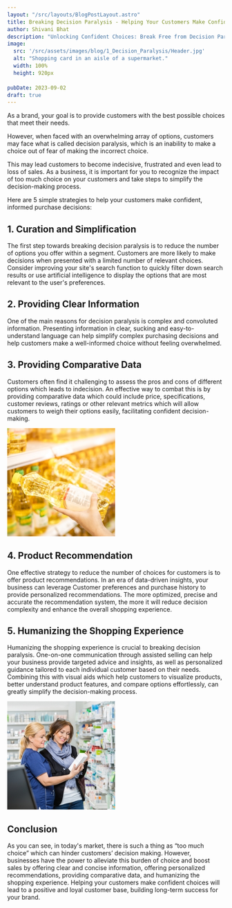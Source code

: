 ```yaml
---
layout: "/src/layouts/BlogPostLayout.astro"
title: Breaking Decision Paralysis - Helping Your Customers Make Confident Choices
author: Shivani Bhat
description: "Unlocking Confident Choices: Break Free from Decision Paralysis with 5 Essential Strategies for Your Business. Don't let decision paralysis hold your customers back! Discover how to empower them with informed choices using these 5 proven strategies."
image:
  src: '/src/assets/images/blog/1_Decision_Paralysis/Header.jpg'
  alt: "Shopping card in an aisle of a supermarket."
  width: 100%
  height: 920px
  
pubDate: 2023-09-02
draft: true
---
```

As a brand, your goal is to provide customers with the best possible choices that meet their needs.

However, when faced with an overwhelming array of options, customers may face what is called decision paralysis, which is an inability to make a choice out of fear of making the incorrect choice. 

This may lead customers to become indecisive, frustrated and even lead to loss of sales. As a business, it is important for you to recognize the impact of too much choice on your customers and take steps to simplify the decision-making process. 

Here are 5 simple strategies to help your customers make confident, informed purchase decisions: 



## 1. Curation and Simplification
The first step towards breaking decision paralysis is to reduce the number of options you offer within a segment. Customers are more likely to make decisions when presented with a limited number of relevant choices. Consider improving your site's search function to quickly filter down search results or use artificial intelligence to display the options that are most relevant to the user's preferences.

## 2. Providing Clear Information
One of the main reasons for decision paralysis is complex and convoluted information. Presenting information in clear, sucking and easy-to-understand language can help simplify complex purchasing decisions and help customers make a well-informed choice without feeling overwhelmed. 

## 3. Providing Comparative Data 
Customers often find it challenging to assess the pros and cons of different options which leads to indecision. An effective way to combat this is by providing comparative data which could include price, specifications, customer reviews, ratings or other relevant metrics which will allow customers to weigh their options easily, facilitating confident decision-making.

![Choice between two bottles of oil.](/src/assets/images/blog/1_Decision_Paralysis/Point3.jpg)

## 4. Product Recommendation
One effective strategy to reduce the number of choices for customers is to offer product recommendations. In an era of data-driven insights, your business can leverage Customer preferences and purchase history to provide personalized recommendations. The more optimized, precise and accurate the recommendation system, the more it will reduce decision complexity and enhance the overall shopping experience.

## 5. Humanizing the Shopping Experience

Humanizing the shopping experience is crucial to breaking decision paralysis. One-on-one communication through assisted selling can help your business provide targeted advice and insights, as well as personalized guidance tailored to each individual customer based on their needs. Combining this with visual aids which help customers to visualize products, better understand product features, and compare options effortlessly, can greatly simplify the decision-making process.

![Rep Helping Customer](/src/assets/images/blog/1_Decision_Paralysis/Point5.jpg)

## Conclusion
As you can see, in today's market, there is such a thing as “too much choice” which can hinder customers’ decision making. However, businesses have the power to alleviate this burden of choice and boost sales by offering clear and concise information, offering personalized recommendations, providing comparative data, and humanizing the shopping experience. Helping your customers make confident choices will lead to a positive and loyal customer base, building long-term success for your brand. 
